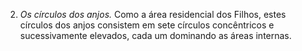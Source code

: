 ﻿2. <em>Os círculos dos anjos.</em> Como a área residencial dos Filhos, estes círculos dos anjos consistem em sete círculos concêntricos e sucessivamente elevados, cada um dominando as áreas internas.